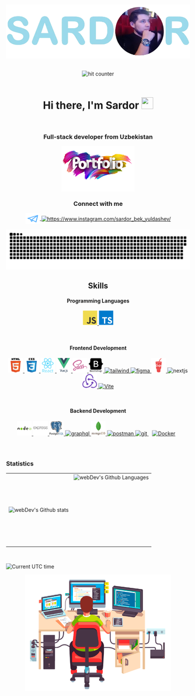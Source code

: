 <div align="center">
  <img align="center" src="https://github.com/SardorYuldashev/SardorYuldashev/blob/master/src/assets/readme/sardor.webp" alt="header" width="800" />
</div>

<br />

<div align="center">
<p></p>
<img src="https://profile-counter.glitch.me/SardorYuldashev/count.svg" alt="hit counter" align="center">
</div>

<br />

<h1 align="center">Hi there, I'm Sardor <img src="https://github.com/blackcater/blackcater/raw/main/images/Hi.gif" width="32" height="32" /></h1>

<br />

<h3 align="center">Full-stack developer from Uzbekistan</h3>

<div align="center">
  <span align="center">
    <a href="https://sardoryuldashev.netlify.app/" target="blank">
      <img align="center" src="https://github.com/SardorYuldashev/SardorYuldashev/blob/master/src/assets/readme/portfolio.webp" alt="https://www.t.me/sardor_bek_yuldashev" width="200" />
    </a>
  </span>
</div>

<h3 align="center">Connect with me</h3>

<div align="center">
  <span align="left">
    <a href="https://www.t.me/sardor_bek_yuldashev" target="blank">
      <img align="center" src="https://github.com/SardorYuldashev/SardorYuldashev/blob/master/src/assets/readme/telegram.jpg" alt="https://www.t.me/sardor_bek_yuldashev" height="30" width="40" />
    </a>
  </span>

  <span align="left">
    <a href="https://www.instagram.com/sardor_bek_yuldashev/" target="blank">
      <img align="center"
        src="https://raw.githubusercontent.com/rahuldkjain/github-profile-readme-generator/master/src/images/icons/Social/instagram.svg"
        alt="https://www.instagram.com/sardor_bek_yuldashev/" height="30" width="40" />
    </a>
  </span>
</div>

<p align="center">
  <img width="600" src="https://github.com/SardorYuldashev/SardorYuldashev/blob/master/src/assets/readme/github-snake.svg" alt="snake" />
</p>

<h2 align="center">Skills</h2>

<h4 align="center">Programming Languages</h4>
<p align="center"> <a href="https://developer.mozilla.org/en-US/docs/Web/JavaScript" target="_blank" rel="noreferrer"> <img src="https://raw.githubusercontent.com/devicons/devicon/master/icons/javascript/javascript-original.svg" alt="javascript" width="40" height="40"/> </a> <a href="https://www.typescriptlang.org/" target="_blank" rel="noreferrer"> <img src="https://raw.githubusercontent.com/devicons/devicon/master/icons/typescript/typescript-original.svg" alt="typescript" width="40" height="40"/> </a> </p>

<br />

<h4 align="center">Frontend Development</h4>
<p align="center"> <a href="https://getbootstrap.com" target="_blank" rel="noreferrer"> <a href="https://www.w3.org/html/" target="_blank" rel="noreferrer"> <img src="https://raw.githubusercontent.com/devicons/devicon/master/icons/html5/html5-original-wordmark.svg" alt="html5" width="40" height="40"/> <a href="https://www.w3schools.com/css/" target="_blank" rel="noreferrer"> <img src="https://raw.githubusercontent.com/devicons/devicon/master/icons/css3/css3-original-wordmark.svg" alt="css3" width="40" height="40"/> </a> <a href="https://reactjs.org/" target="_blank" rel="noreferrer"> <img src="https://raw.githubusercontent.com/devicons/devicon/master/icons/react/react-original-wordmark.svg" alt="react" width="40" height="40"/> </a>  <a href="https://vuejs.org/" target="_blank" rel="noreferrer"> <img src="https://raw.githubusercontent.com/devicons/devicon/master/icons/vuejs/vuejs-original-wordmark.svg" alt="vuejs" width="40" height="40"/> </a> <a href="https://sass-lang.com" target="_blank" rel="noreferrer"> <img src="https://raw.githubusercontent.com/devicons/devicon/master/icons/sass/sass-original.svg" alt="sass" width="40" height="40"/> </a> </a> <a href="https://nextjs.org/" target="_blank" rel="noreferrer"> <img src="https://raw.githubusercontent.com/devicons/devicon/master/icons/bootstrap/bootstrap-plain-wordmark.svg" alt="bootstrap" width="40" height="40"/> </a> <a href="https://tailwindcss.com/" target="_blank" rel="noreferrer"> <img src="https://www.vectorlogo.zone/logos/tailwindcss/tailwindcss-icon.svg" alt="tailwind" width="40" height="40"/> </a> <a href="https://www.figma.com/" target="_blank" rel="noreferrer"> <img src="https://www.vectorlogo.zone/logos/figma/figma-icon.svg" alt="figma" width="40" height="40"/> </a> <a href="https://gulpjs.com" target="_blank" rel="noreferrer"> <img src="https://raw.githubusercontent.com/devicons/devicon/master/icons/gulp/gulp-plain.svg" alt="gulp" width="40" height="40"/> </a> <img src="https://cdn.worldvectorlogo.com/logos/nextjs-2.svg" alt="nextjs" width="40" height="40"/> </a> <a href="https://redux.js.org" target="_blank" rel="noreferrer"> <img src="https://raw.githubusercontent.com/devicons/devicon/master/icons/redux/redux-original.svg" alt="redux" width="40" height="40"/> </a> <a href="https://vitejs.dev/" target="_blank" rel="noreferrer"><img src="https://raw.githubusercontent.com/danielcranney/readme-generator/main/public/icons/skills/vite-colored.svg" width="36" height="36" alt="Vite" /></a> </p>

<br />

<h4 align="center">Backend Development</h4>
<p align="center"> <a href="https://nodejs.org" target="_blank" rel="noreferrer"> <img src="https://raw.githubusercontent.com/devicons/devicon/master/icons/nodejs/nodejs-original-wordmark.svg" alt="nodejs" width="40" height="40"/> </a> <a href="https://expressjs.com" target="_blank" rel="noreferrer"> <img src="https://raw.githubusercontent.com/devicons/devicon/master/icons/express/express-original-wordmark.svg" alt="express" width="40" height="40"/> </a> <a href="https://www.postgresql.org" target="_blank" rel="noreferrer"> <img src="https://raw.githubusercontent.com/devicons/devicon/master/icons/postgresql/postgresql-original-wordmark.svg" alt="postgresql" width="40" height="40"/> </a> <a href="https://graphql.org" target="_blank" rel="noreferrer"> <img src="https://www.vectorlogo.zone/logos/graphql/graphql-icon.svg" alt="graphql" width="40" height="40"/> </a> <a href="https://www.mongodb.com/" target="_blank" rel="noreferrer"> <img src="https://raw.githubusercontent.com/devicons/devicon/master/icons/mongodb/mongodb-original-wordmark.svg" alt="mongodb" width="40" height="40"/> </a> <a href="https://postman.com" target="_blank" rel="noreferrer"> <img src="https://www.vectorlogo.zone/logos/getpostman/getpostman-icon.svg" alt="postman" width="40" height="40"/> </a> <a href="https://git-scm.com/" target="_blank" rel="noreferrer"> <img src="https://www.vectorlogo.zone/logos/git-scm/git-scm-icon.svg" alt="git" width="40" height="40"/> </a> <a href="https://www.docker.com/" target="_blank"><img style="margin: 10px" src="https://profilinator.rishav.dev/skills-assets/docker-original-wordmark.svg" alt="Docker" height="50" /></a>   </p>

<br />

<h3 align="left">Statistics</h3>
<table>
  <tr>
    <td>
      <img align="left" src="http://github-readme-streak-stats.herokuapp.com?user=SardorYuldashev&theme=dark&background=000000" alt="webDev's Github stats" />
    </td>
    <td>
      <img height="195px" align="right" alt="webDev's Github Languages" src="https://github-readme-stats-sigma-five.vercel.app/api/top-langs/?username=SardorYuldashev&layout=compact&theme=vision-friendly-dark" />
    </td>
  </tr>
</table>

<br />

![Current UTC time](https://jojoee.jojoee.com/api/utcnowgif?utcnow)

<div align="center">
  <img align="center" src="https://github.com/SardorYuldashev/SardorYuldashev/blob/master/src/assets/readme/footer2.gif" alt="footer" width="400" />
</div>